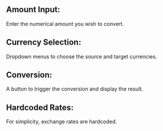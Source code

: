 ## Amount Input: 
Enter the numerical amount you wish to convert.
## Currency Selection: 
Dropdown menus to choose the source and target currencies.
## Conversion:
A button to trigger the conversion and display the result.
## Hardcoded Rates: 
For simplicity, exchange rates are hardcoded.

